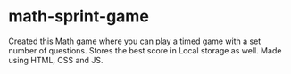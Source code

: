 # math-sprint-game

Created this Math game where you can play a timed game with a set number of questions. Stores the best score in Local storage as well.
Made using HTML, CSS and JS.
